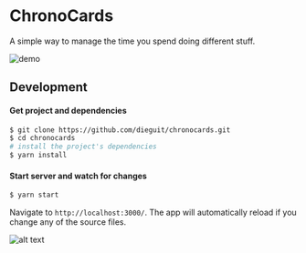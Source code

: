 # ChronoCards

A simple way to manage the time you spend doing different stuff.

![demo](http://i63.tinypic.com/t9cnpy.png)

## Development

#### Get project and dependencies
```bash
$ git clone https://github.com/dieguit/chronocards.git
$ cd chronocards
# install the project's dependencies
$ yarn install
```

#### Start server and watch for changes
```bash
$ yarn start
```
Navigate to `http://localhost:3000/`. The app will automatically reload if you change any of the source files.

![alt text](https://raw.githubusercontent.com/dieguit/chronocards/master/misc/Browserstack-logo%402x.png)
